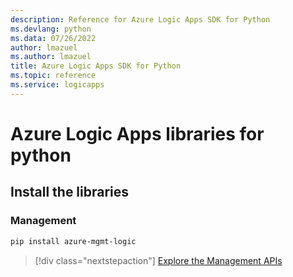 ```yaml
---
description: Reference for Azure Logic Apps SDK for Python
ms.devlang: python
ms.data: 07/26/2022
author: lmazuel
ms.author: lmazuel
title: Azure Logic Apps SDK for Python
ms.topic: reference
ms.service: logicapps
---
```

# Azure Logic Apps libraries for python

## Install the libraries


### Management

```bash
pip install azure-mgmt-logic
```
> [!div class="nextstepaction"]
> [Explore the Management APIs](/python/api/azure-mgmt-logic)